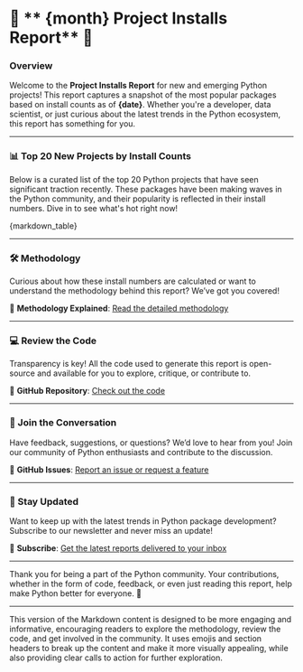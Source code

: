# 🚀 ** {month} Project Installs Report** 🚀

### **Overview**

Welcome to the **Project Installs Report** for new and emerging Python projects! This report captures a snapshot of the most popular packages based on install counts as of **{date}**. Whether you're a developer, data scientist, or just curious about the latest trends in the Python ecosystem, this report has something for you.

---

### **📊 Top 20 New Projects by Install Counts**

Below is a curated list of the top 20 Python projects that have seen significant traction recently. These packages have been making waves in the Python community, and their popularity is reflected in their install numbers. Dive in to see what's hot right now!

{markdown_table}

---

### **🛠 Methodology**

Curious about how these install numbers are calculated or want to understand the methodology behind this report? We’ve got you covered!

🔗 **Methodology Explained**: [Read the detailed methodology](https://ahmedomareissa.github.io/pypi-MoM)

---

### **💻 Review the Code**

Transparency is key! All the code used to generate this report is open-source and available for you to explore, critique, or contribute to. 

🔗 **GitHub Repository**: [Check out the code](https://github.com/AhmedOmarEissa/pypi_analysis)

---

### **📢 Join the Conversation**

Have feedback, suggestions, or questions? We’d love to hear from you! Join our community of Python enthusiasts and contribute to the discussion.

🔗 **GitHub Issues**: [Report an issue or request a feature](https://github.com/AhmedOmarEissa/pypi_analysis/issues)


---

### **🌟 Stay Updated**

Want to keep up with the latest trends in Python package development? Subscribe to our newsletter and never miss an update!

🔗 **Subscribe**: [Get the latest reports delivered to your inbox](https://ahmedomareissa.github.io/pypi-MoM/subscribe)

---

Thank you for being a part of the Python community. Your contributions, whether in the form of code, feedback, or even just reading this report, help make Python better for everyone. 🚀

---

This version of the Markdown content is designed to be more engaging and informative, encouraging readers to explore the methodology, review the code, and get involved in the community. It uses emojis and section headers to break up the content and make it more visually appealing, while also providing clear calls to action for further exploration.
